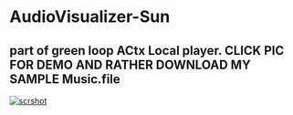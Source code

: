 # AudioVisualizer-Sun

## part of green loop ACtx Local player. CLICK PIC FOR DEMO AND RATHER DOWNLOAD MY SAMPLE Music.file
<a href="https://gultekinmg.github.io/Sun/">![scrshot](https://gultekinmg.github.io/Sun/vis.jpg)</a>

